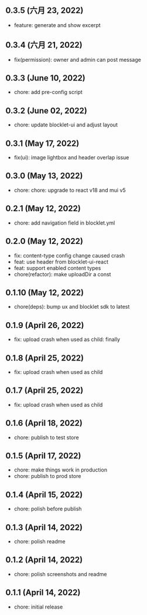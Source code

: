 ## 0.3.5 (六月 23, 2022)

- feature: generate and show excerpt

## 0.3.4 (六月 21, 2022)

- fix(permission): owner and admin can post message

## 0.3.3 (June 10, 2022)

- chore: add pre-config script

## 0.3.2 (June 02, 2022)

- chore: update blocklet-ui and adjust layout

## 0.3.1 (May 17, 2022)

- fix(ui): image lightbox and header overlap issue

## 0.3.0 (May 13, 2022)

- chore: chore: upgrade to react v18 and mui v5

## 0.2.1 (May 12, 2022)

- chore: add navigation field in blocklet.yml

## 0.2.0 (May 12, 2022)

- fix: content-type config change caused crash
- feat: use header from blocklet-ui-react
- feat: support enabled content types
- chore(refactor): make uploadDir a const

## 0.1.10 (May 12, 2022)

- chore(deps): bump ux and blocklet sdk to latest

## 0.1.9 (April 26, 2022)

- fix: upload crash when used as child: finally

## 0.1.8 (April 25, 2022)

- fix: upload crash when used as child

## 0.1.7 (April 25, 2022)

- fix: upload crash when used as child

## 0.1.6 (April 18, 2022)

- chore: publish to test store

## 0.1.5 (April 17, 2022)

- chore: make things work in production
- chore: publish to prod store

## 0.1.4 (April 15, 2022)

- chore: polish before publish

## 0.1.3 (April 14, 2022)

- chore: polish readme

## 0.1.2 (April 14, 2022)

- chore: polish screenshots and readme

## 0.1.1 (April 14, 2022)

- chore: initial release
